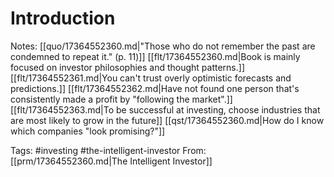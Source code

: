 # Introduction
   Notes:
   [[quo/17364552360.md|"Those who do not remember the past are condemned to repeat it." (p.  11)]]
   [[flt/17364552360.md|Book is mainly focused on investor philosophies and thought patterns.]]
   [[flt/17364552361.md|You can't trust overly optimistic forecasts and predictions.]]
   [[flt/17364552362.md|Have not found one person that's consistently made a profit by "following the market".]]
   [[flt/17364552363.md|To be successful at investing, choose industries that are most likely to grow in the future]]
   [[qst/17364552360.md|How do I know which companies "look promising?"]]


Tags: #investing #the-intelligent-investor
From: [[prm/17364552360.md|The Intelligent Investor]]